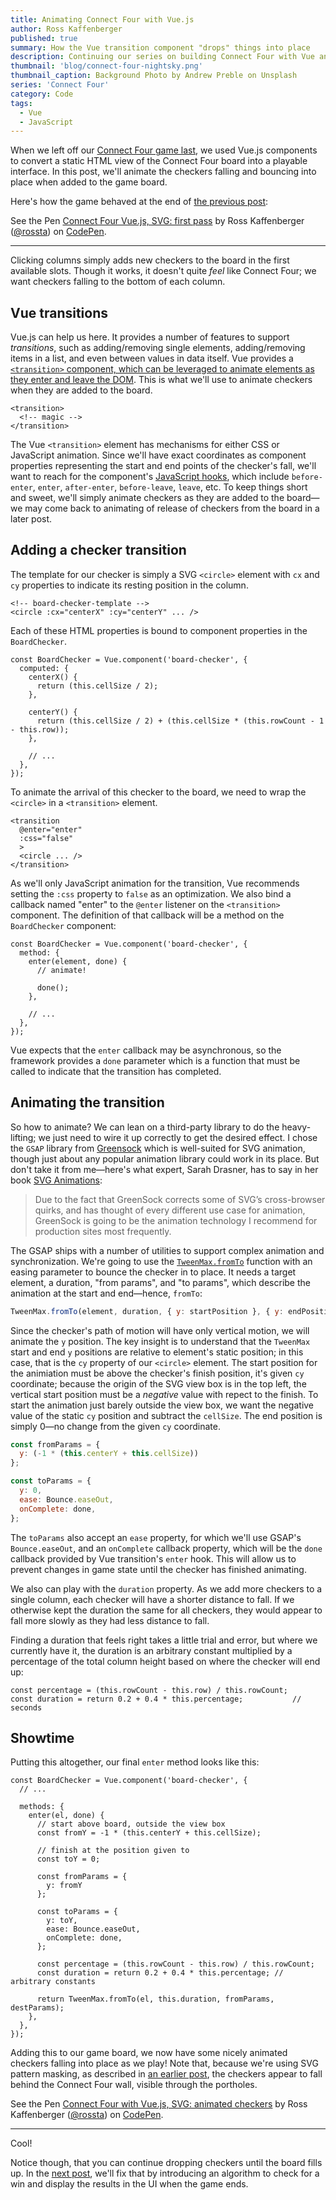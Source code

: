 ```yaml
---
title: Animating Connect Four with Vue.js
author: Ross Kaffenberger
published: true
summary: How the Vue transition component "drops" things into place
description: Continuing our series on building Connect Four with Vue and Phoenix, we'll use Vue transitions and a third party library to animate the SVG checkers falling and bouncing into place when added to the game board.
thumbnail: 'blog/connect-four-nightsky.png'
thumbnail_caption: Background Photo by Andrew Preble on Unsplash
series: 'Connect Four'
category: Code
tags:
  - Vue
  - JavaScript
---
```


When we left off our [Connect Four game last](/blog/basic-connect-four-with-vuejs.html), we used Vue.js components to convert a static HTML view of the Connect Four board into a playable
interface. In this post, we'll animate the checkers falling and bouncing into
place when added to the game board.

Here's how the game behaved at the end of [the previous post](/blog/basic-connect-four-with-vuejs.html):

<p data-height="485" data-theme-id="light" data-slug-hash="eyrMBy" data-default-tab="js,result" data-user="rossta" data-embed-version="2" data-pen-title="Connect Four Vue.js, SVG: first pass" class="codepen">See the Pen <a href="https://codepen.io/rossta/pen/eyrMBy/">Connect Four Vue.js, SVG: first pass</a> by Ross Kaffenberger (<a href="https://codepen.io/rossta">@rossta</a>) on <a href="https://codepen.io">CodePen</a>.</p>
<script async src="https://production-assets.codepen.io/assets/embed/ei.js"></script>

<hr />

Clicking columns simply adds new checkers to the board in the first available
slots. Though it works, it doesn't quite *feel* like Connect Four; we want
checkers falling to the bottom of each column.

## Vue transitions

Vue.js can help us here. It provides a number of features to support
*transitions*, such as adding/removing single elements, adding/removing items in
a list, and even between values in data itself. Vue provides a [`<transition>`
component, which can be leveraged to animate elements as they enter and leave the DOM](https://vuejs.org/v2/guide/transitions.html#Transitioning-Single-Elements-Components). This is what we'll use to animate checkers when they are added to the board.

```
<transition>
  <!-- magic -->
</transition>
```

The Vue `<transition>` element has mechanisms for either CSS or JavaScript
animation. Since we'll have exact coordinates as component properties
representing the start and end points of the checker's fall, we'll want to reach
for the component's [JavaScript
hooks](https://vuejs.org/v2/guide/transitions.html#JavaScript-Hooks), which
include `before-enter`, `enter`, `after-enter`, `before-leave`, `leave`, etc. To
keep things short and sweet, we'll simply animate checkers as they are added to
the board—we may come back to animating of release of checkers from the
board in a later post.

## Adding a checker transition

The template for our checker is simply a SVG `<circle>` element with `cx` and
`cy` properties to indicate its resting position in the column.

```
<!-- board-checker-template -->
<circle :cx="centerX" :cy="centerY" ... />
```
Each of these HTML properties is bound to component properties in the `BoardChecker`.

```
const BoardChecker = Vue.component('board-checker', {
  computed: {
    centerX() {
      return (this.cellSize / 2);
    },

    centerY() {
      return (this.cellSize / 2) + (this.cellSize * (this.rowCount - 1 - this.row));
    },

    // ...
  },
});
```

To animate the arrival of this checker to the board, we need to wrap the
`<circle>` in a `<transition>` element.

```
<transition
  @enter="enter"
  :css="false"
  >
  <circle ... />
</transition>
```

As we'll only JavaScript animation for the transition, Vue recommends setting
the `:css` property to `false` as an optimization. We also bind a callback named
"enter" to the `@enter` listener on the `<transition>` component. The definition
of that callback will be a method on the `BoardChecker` component:

```
const BoardChecker = Vue.component('board-checker', {
  method: {
    enter(element, done) {
      // animate!

      done();
    },

    // ...
  },
});
```

Vue expects that the `enter` callback may be asynchronous, so the framework
provides a `done` parameter which is a function that must be called to indicate that the
transition has completed.

## Animating the transition

So how to animate? We can lean on a third-party library to do the heavy-lifting;
we just need to wire it up correctly to get the desired effect. I chose the
`GSAP` library from [Greensock](https://greensock.com/) which is well-suited for
SVG animation, though just about any popular animation library could work in its
place. But don't take it from me—here's what expert, Sarah Drasner, has to say
in her book [SVG Animations](http://shop.oreilly.com/product/0636920045335.do):

> Due to the fact that GreenSock corrects some of SVG’s cross-browser quirks,
> and has thought of every different use case for animation, GreenSock is going
> to be the animation technology I recommend for production sites most
> frequently.

The GSAP ships with a number of utilities to support complex animation and
synchronization. We're going to use the
[`TweenMax.fromTo`](https://greensock.com/docs/TweenMax/static.fromTo) function
with an easing parameter to bounce the checker in to place. It needs a target
element, a duration, "from params", and "to params", which describe the
animation at the start and end—hence, `fromTo`:

```javascript
TweenMax.fromTo(element, duration, { y: startPosition }, { y: endPosition });
```

Since the checker's path of motion will have only vertical motion, we will
animate the `y` position. The key insight is to understand that the `TweenMax`
start and end `y` positions are relative to element's static position; in this
case, that is the `cy` property of our `<circle>` element. The start position
for the animiation must be above the checker's finish position, it's given `cy`
coordinate; because the origin of the SVG view box is in the top left, the
vertical start position must be a *negative* value with repect to the finish. To
start the animation just barely outside the view box, we want the negative value
of the static `cy` position and subtract the `cellSize`. The end position is
simply 0—no change from the given `cy` coordinate.

```javascript
const fromParams = {
  y: (-1 * (this.centerY + this.cellSize))
};

const toParams = {
  y: 0,
  ease: Bounce.easeOut,
  onComplete: done,
};
```

The `toParams` also accept an `ease` property, for which we'll use GSAP's
`Bounce.easeOut`, and an `onComplete` callback property, which will be the
`done` callback provided by Vue transition's `enter` hook. This will allow us to
prevent changes in game state until the checker has finished animating.

We also can play with the `duration` property. As we add more checkers to a
single column, each checker will have a shorter distance to fall. If we
otherwise kept the duration the same for all checkers, they would appear to fall
more slowly as they had less distance to fall.

Finding a duration that feels right takes a little trial and error, but where we
currently have it, the duration is an arbitrary constant multiplied by a
percentage of the total column height based on where the checker will end up:

```
const percentage = (this.rowCount - this.row) / this.rowCount;
const duration = return 0.2 + 0.4 * this.percentage;           // seconds
```

## Showtime

Putting this altogether, our final `enter` method looks like this:

```
const BoardChecker = Vue.component('board-checker', {
  // ...

  methods: {
    enter(el, done) {
      // start above board, outside the view box
      const fromY = -1 * (this.centerY + this.cellSize);

      // finish at the position given to
      const toY = 0;

      const fromParams = {
        y: fromY
      };

      const toParams = {
        y: toY,
        ease: Bounce.easeOut,
        onComplete: done,
      };

      const percentage = (this.rowCount - this.row) / this.rowCount;
      const duration = return 0.2 + 0.4 * this.percentage; // arbitrary constants

      return TweenMax.fromTo(el, this.duration, fromParams, destParams);
    },
  },
});
```

Adding this to our game board, we now have some nicely animated checkers falling
into place as we play! Note that, because we're using SVG pattern masking, as
described in [an earlier post](), the checkers appear to fall behind the Connect
Four wall, visible through the portholes.

<p data-height="485" data-theme-id="light" data-slug-hash="jYxxGv" data-default-tab="js,result" data-user="rossta" data-embed-version="2" data-pen-title="Connect Four with Vue.js, SVG: animated checkers" class="codepen">See the Pen <a href="https://codepen.io/rossta/pen/jYxxGv/">Connect Four with Vue.js, SVG: animated checkers</a> by Ross Kaffenberger (<a href="https://codepen.io/rossta">@rossta</a>) on <a href="https://codepen.io">CodePen</a>.</p>
<script async src="https://production-assets.codepen.io/assets/embed/ei.js"></script>

<hr />

Cool!

Notice though, that you can continue dropping checkers until the board fills up. In the [next post](/blog/finding-four-in-a-row-ftw.html), we'll fix that by introducing an algorithm to check for a win and display the results in the UI when the game ends.
